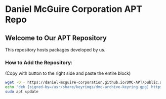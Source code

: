 # Daniel McGuire Corporation APT Repo

## Welcome to Our APT Repository
This repository hosts packages developed by us.
### How to Add the Repository:
(Copy with button to the right side and paste the entire block)
```bash
wget -O - https://daniel-mcguire-corporation.github.io/DMC-APT/public.asc | gpg --dearmor | sudo tee /usr/share/keyrings/dmc-archive-keyring.gpg >/dev/null; \
echo "deb [signed-by=/usr/share/keyrings/dmc-archive-keyring.gpg] https://daniel-mcguire-corporation.github.io/DMC-APT/ bionic main" | sudo tee /etc/apt/sources.list.d/dmc.list; \
sudo apt update
```
